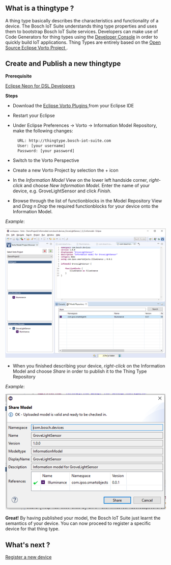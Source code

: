 ## What is a thingtype ?

A thing type basically describes the characteristics and functionality of a device. The Bosch IoT Suite understands thing type properties and uses them to bootstrap Bosch IoT Suite services. Developers can make use of Code Generators for thing types using the [Developer Console](https://console.bosch-iot-suite.com) in order to quickly build IoT applications. Thing Types are entirely based on the [Open Source Eclipse Vorto Project ](https://www.eclipse.org/vorto). 

## Create and Publish a new thingtype

**Prerequisite**

[Eclipse Neon for DSL Developers](http://www.eclipse.org/downloads/packages/eclipse-ide-java-and-dsl-developers/neon2) 

**Steps**

- Download the [Eclipse Vorto Plugins ](https://marketplace.eclipse.org/content/vorto-toolset) from your Eclipse IDE
- Restart your Eclipse
- Under Eclipse Preferences -> Vorto -> Information Model Repository, make the following changes: 
	
		URL: http://thingtype.bosch-iot-suite.com
		User: [your username]
		Password: [your password]

- Switch to the Vorto Perspective
- Create a new Vorto Project by selection the + icon
- In the _Information Model_ View on the lower left handside corner, _right-click_ and choose _New Information Model_. Enter the name of your device, e.g. GroveLightSensor and click _Finish_. 
- Browse through the list of functionblocks in the Model Repository View and _Drag n Drop_ the required functionblocks for your device onto the Information Model.

_Example_:

![Create](images/CreateThingType.png)
 
- When you finished describing your device, _right-click_ on the Information Model and choose _Share_ in order to publish it to the Thing Type Repository 

_Example_:

![Share](images/ShareThingType.png) 

**Great!** By having published your model, the Bosch IoT Suite just learnt the semantics of your device. You can now proceed to register a specific device for that thing type.

## What's next ? 

[Register a new device](register_new.md)
